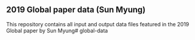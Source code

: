 ## 2019 Global paper data (Sun Myung)

This repository contains all input and output data files featured in the 2019 Global paper by Sun Myung# global-data
